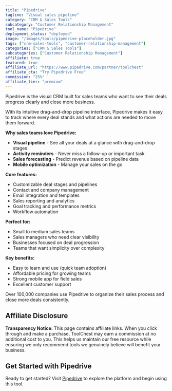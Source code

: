 ```yaml
---
title: "Pipedrive"
tagline: "Visual sales pipeline"
category: "CRM & Sales Tools"
subcategory: "Customer Relationship Management"
tool_name: "Pipedrive"
deployment_status: "deployed"
image: "/images/tools/pipedrive-placeholder.jpg"
tags: ["crm-sales-tools", "customer-relationship-management"]
categories: ["CRM & Sales Tools"]
subcategories: ["Customer Relationship Management"]
affiliate: true
featured: true
affiliate_url: "https://www.pipedrive.com/partner/toolchest"
affiliate_cta: "Try Pipedrive Free"
commission: "25%"
affiliate_tier: "premium"
---
```

Pipedrive is the visual CRM built for sales teams who want to see their deals progress clearly and close more business.

With its intuitive drag-and-drop pipeline interface, Pipedrive makes it easy to track where every deal stands and what actions are needed to move them forward.

**Why sales teams love Pipedrive:**
- **Visual pipeline** - See all your deals at a glance with drag-and-drop stages
- **Activity reminders** - Never miss a follow-up or important task
- **Sales forecasting** - Predict revenue based on pipeline data
- **Mobile optimization** - Manage your sales on the go

**Core features:**
- Customizable deal stages and pipelines
- Contact and company management
- Email integration and templates
- Sales reporting and analytics
- Goal tracking and performance metrics
- Workflow automation

**Perfect for:**
- Small to medium sales teams
- Sales managers who need clear visibility
- Businesses focused on deal progression
- Teams that want simplicity over complexity

**Key benefits:**
- Easy to learn and use (quick team adoption)
- Affordable pricing for growing teams
- Strong mobile app for field sales
- Excellent customer support

Over 100,000 companies use Pipedrive to organize their sales process and close more deals consistently.


## Affiliate Disclosure

**Transparency Notice:** This page contains affiliate links. When you click through and make a purchase, ToolChest may earn a commission at no additional cost to you. This helps us maintain our free resource while ensuring we only recommend tools we genuinely believe will benefit your business.

## Get Started with Pipedrive

Ready to get started? Visit [Pipedrive](https://www.pipedrive.com) to explore the platform and begin using this tool.